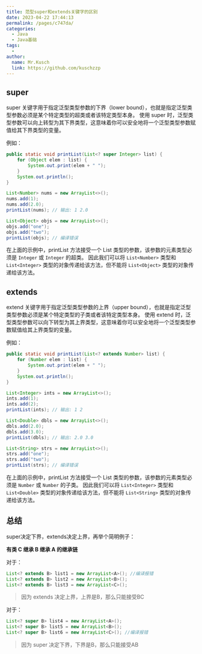 ```yaml
---
title: 范型super和extends关键字的区别
date: 2023-04-22 17:44:13
permalink: /pages/c747da/
categories:
  - Java
  - Java基础
tags:
  - 
author: 
  name: Mr.Kusch
  link: https://github.com/kuschzzp
---
```

## super
super 关键字用于指定泛型类型参数的下界（lower bound），也就是指定泛型类型参数必须是某个特定类型的超类或者该特定类型本身。
使用 super 时，泛型类型参数可以向上转型为其下界类型，这意味着你可以安全地将一个泛型类型参数赋值给其下界类型的变量。

例如：
```java 
public static void printList(List<? super Integer> list) {
    for (Object elem : list) {
        System.out.print(elem + " ");
    }
    System.out.println();
}

List<Number> nums = new ArrayList<>();
nums.add(1);
nums.add(2.0);
printList(nums); // 输出: 1 2.0

List<Object> objs = new ArrayList<>();
objs.add("one");
objs.add("two");
printList(objs); // 编译错误
```
在上面的示例中，printList 方法接受一个 List 类型的参数，该参数的元素类型必须是 `Integer` 或 `Integer` 的超类。
因此我们可以将 `List<Number>` 类型和 `List<Integer>` 类型的对象传递给该方法，但不能将 `List<Object>` 类型的对象传递给该方法。

## extends

extend 关键字用于指定泛型类型参数的上界（upper bound），也就是指定泛型类型参数必须是某个特定类型的子类或者该特定类型本身。
使用 extend 时，泛型类型参数可以向下转型为其上界类型，这意味着你可以安全地将一个泛型类型参数赋值给其上界类型的变量。

例如：
```java 
public static void printList(List<? extends Number> list) {
    for (Number elem : list) {
        System.out.print(elem + " ");
    }
    System.out.println();
}

List<Integer> ints = new ArrayList<>();
ints.add(1);
ints.add(2);
printList(ints); // 输出: 1 2

List<Double> dbls = new ArrayList<>();
dbls.add(2.0);
dbls.add(3.0);
printList(dbls); // 输出: 2.0 3.0

List<String> strs = new ArrayList<>();
strs.add("one");
strs.add("two");
printList(strs); // 编译错误
```
在上面的示例中，printList 方法接受一个 List 类型的参数，该参数的元素类型必须是 `Number` 或 `Number` 的子类。
因此我们可以将 `List<Integer>` 类型和 `List<Double>` 类型的对象传递给该方法，但不能将 `List<String>` 类型的对象传递给该方法。

## 总结

super决定下界，extends决定上界，再举个简明例子：

**有类 C 继承 B 继承 A 的继承链**

对于：
```java
List<? extends B> list1 = new ArrayList<A>(); //编译报错
List<? extends B> list2 = new ArrayList<B>();
List<? extends B> list3 = new ArrayList<C>();
```

> 因为 extends 决定上界，上界是B，那么只能接受BC

对于：
```java 
List<? super B> list4 = new ArrayList<A>();
List<? super B> list5 = new ArrayList<B>();
List<? super B> list6 = new ArrayList<C>(); //编译报错
```

> 因为 super 决定下界，下界是B，那么只能接受AB

